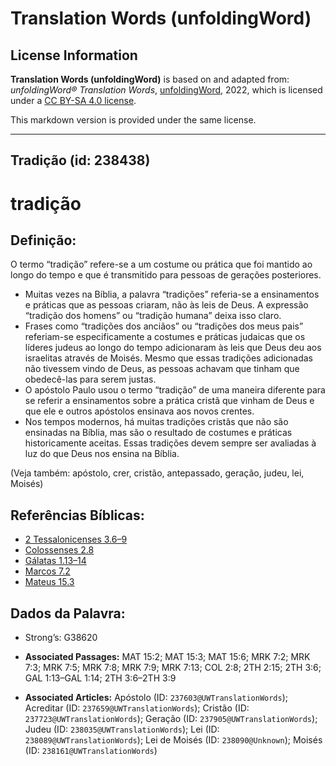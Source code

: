 # Translation Words (unfoldingWord)

## License Information

**Translation Words (unfoldingWord)** is based on and adapted from: _unfoldingWord® Translation Words_, [unfoldingWord](https://unfoldingword.org/utw), 2022, which is licensed under a [CC BY-SA 4.0 license](https://creativecommons.org/licenses/by-sa/4.0/legalcode.en).

This markdown version is provided under the same license.



--------------------------------

## Tradição (id: 238438)

tradição
========

Definição:
----------

O termo “tradição” refere\-se a um costume ou prática que foi mantido ao longo do tempo e que é transmitido para pessoas de gerações posteriores.

* Muitas vezes na Bíblia, a palavra “tradições” referia\-se a ensinamentos e práticas que as pessoas criaram, não às leis de Deus. A expressão “tradição dos homens” ou “tradição humana” deixa isso claro.
* Frases como “tradições dos anciãos” ou “tradições dos meus pais” referiam\-se especificamente a costumes e práticas judaicas que os líderes judeus ao longo do tempo adicionaram às leis que Deus deu aos israelitas através de Moisés. Mesmo que essas tradições adicionadas não tivessem vindo de Deus, as pessoas achavam que tinham que obedecê\-las para serem justas.
* O apóstolo Paulo usou o termo “tradição” de uma maneira diferente para se referir a ensinamentos sobre a prática cristã que vinham de Deus e que ele e outros apóstolos ensinava aos novos crentes.
* Nos tempos modernos, há muitas tradições cristãs que não são ensinadas na Bíblia, mas são o resultado de costumes e práticas historicamente aceitas. Essas tradições devem sempre ser avaliadas à luz do que Deus nos ensina na Bíblia.

(Veja também: apóstolo, crer, cristão, antepassado, geração, judeu, lei, Moisés)

Referências Bíblicas:
---------------------

* [2 Tessalonicenses 3\.6–9](https://ref.ly/2Thess3:6-2Thess3:9)
* [Colossenses 2\.8](https://ref.ly/Col2:8)
* [Gálatas 1\.13–14](https://ref.ly/Gal1:13-Gal1:14)
* [Marcos 7\.2](https://ref.ly/Mark7:2)
* [Mateus 15\.3](https://ref.ly/Matt15:3)

Dados da Palavra:
-----------------

* Strong’s: G38620

* **Associated Passages:** MAT 15:2; MAT 15:3; MAT 15:6; MRK 7:2; MRK 7:3; MRK 7:5; MRK 7:8; MRK 7:9; MRK 7:13; COL 2:8; 2TH 2:15; 2TH 3:6; GAL 1:13–GAL 1:14; 2TH 3:6–2TH 3:9
* **Associated Articles:** Apóstolo (ID: `237603@UWTranslationWords`); Acreditar (ID: `237659@UWTranslationWords`); Cristão (ID: `237723@UWTranslationWords`); Geração (ID: `237905@UWTranslationWords`); Judeu (ID: `238035@UWTranslationWords`); Lei (ID: `238089@UWTranslationWords`); Lei de Moisés (ID: `238090@Unknown`); Moisés (ID: `238161@UWTranslationWords`)

